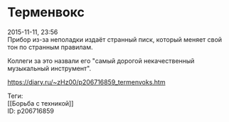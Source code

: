 Терменвокс
===========

   
 2015-11-11, 23:56   
  Прибор из-за неполадки издаёт странный писк, который меняет свой тон по странным правилам.   
   
 Коллеги за это назвали его "самый дорогой некачественный музыкальный инструмент".   
    
 <https://diary.ru/~zHz00/p206716859_termenvoks.htm>   
   
 Теги:   
 [[Борьба с техникой]]   
 ID: p206716859
